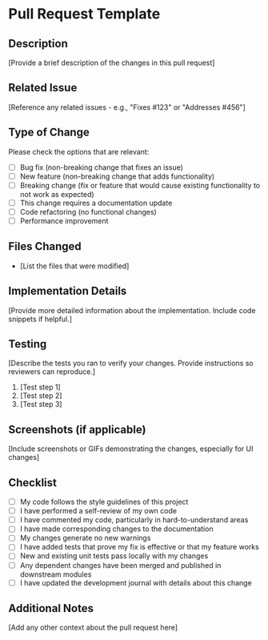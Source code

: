 # Pull Request Template

## Description

[Provide a brief description of the changes in this pull request]

## Related Issue

[Reference any related issues - e.g., "Fixes #123" or "Addresses #456"]

## Type of Change

Please check the options that are relevant:

- [ ] Bug fix (non-breaking change that fixes an issue)
- [ ] New feature (non-breaking change that adds functionality)
- [ ] Breaking change (fix or feature that would cause existing functionality to not work as expected)
- [ ] This change requires a documentation update
- [ ] Code refactoring (no functional changes)
- [ ] Performance improvement

## Files Changed

- [List the files that were modified]

## Implementation Details

[Provide more detailed information about the implementation. Include code snippets if helpful.]

## Testing

[Describe the tests you ran to verify your changes. Provide instructions so reviewers can reproduce.]

1. [Test step 1]
2. [Test step 2]
3. [Test step 3]

## Screenshots (if applicable)

[Include screenshots or GIFs demonstrating the changes, especially for UI changes]

## Checklist

- [ ] My code follows the style guidelines of this project
- [ ] I have performed a self-review of my own code
- [ ] I have commented my code, particularly in hard-to-understand areas
- [ ] I have made corresponding changes to the documentation
- [ ] My changes generate no new warnings
- [ ] I have added tests that prove my fix is effective or that my feature works
- [ ] New and existing unit tests pass locally with my changes
- [ ] Any dependent changes have been merged and published in downstream modules
- [ ] I have updated the development journal with details about this change

## Additional Notes

[Add any other context about the pull request here]
